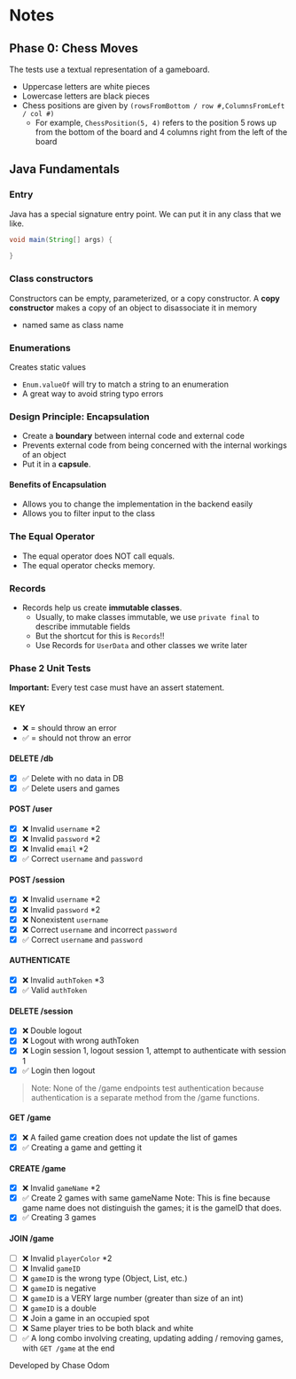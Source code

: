 # Notes

## Phase 0: Chess Moves

The tests use a textual representation of a gameboard.

- Uppercase letters are white pieces
- Lowercase letters are black pieces
- Chess positions are given by `(rowsFromBottom / row #,ColumnsFromLeft / col #)`
  - For example, `ChessPosition(5, 4)` refers to the position 5 rows up from the bottom of the board and 4 columns right from the left of the board

## Java Fundamentals

### Entry

Java has a special signature entry point. We can put it in any class that we like.
```java
void main(String[] args) {
    
}
```

### Class constructors

Constructors can be empty, parameterized, or a copy constructor. A **copy constructor** makes a copy of an object to disassociate it in memory

- named same as class name

### Enumerations

Creates static values
- `Enum.valueOf` will try to match a string to an enumeration
- A great way to avoid string typo errors

### Design Principle: Encapsulation

- Create a **boundary** between internal code and external code
- Prevents external code from being concerned with the internal workings of an object
- Put it in a **capsule**.

#### Benefits of Encapsulation

- Allows you to change the implementation in the backend easily
- Allows you to filter input to the class

### The Equal Operator

- The equal operator does NOT call equals.
- The equal operator checks memory.

### Records

- Records help us create **immutable classes**.
  - Usually, to make classes immutable, we use `private final` to describe immutable fields
  - But the shortcut for this is `Records`!!
  - Use Records for `UserData` and other classes we write later

### Phase 2 Unit Tests

**Important:** Every test case must have an assert statement.

#### KEY
- ❌ = should throw an error
- ✅ = should not throw an error

#### DELETE /db

- [x] ✅ Delete with no data in DB
- [x] ✅ Delete users and games

#### POST /user

- [x] ❌ Invalid `username` *2
- [x] ❌ Invalid `password` *2
- [x] ❌ Invalid `email` *2
- [x] ✅ Correct `username` and `password`

#### POST /session

- [x] ❌ Invalid `username` *2
- [x] ❌ Invalid `password` *2
- [x] ❌ Nonexistent `username`
- [x] ❌ Correct `username` and incorrect `password`
- [x] ✅ Correct `username` and `password`

#### AUTHENTICATE

- [x] ❌ Invalid `authToken` *3
- [x] ✅ Valid `authToken`

#### DELETE /session

- [x] ❌ Double logout
- [x] ❌ Logout with wrong authToken
- [x] ❌ Login session 1, logout session 1, attempt to authenticate with session 1
- [x] ✅ Login then logout

> Note: None of the /game endpoints test authentication because authentication is a separate method from the /game functions.

#### GET /game

- [x] ❌ A failed game creation does not update the list of games
- [x] ✅ Creating a game and getting it

#### CREATE /game

- [x] ❌ Invalid `gameName` *2
- [x] ✅ Create 2 games with same gameName Note: This is fine because game name does not distinguish the games; it is the gameID that does.
- [x] ✅ Creating 3 games

#### JOIN /game

- [ ] ❌ Invalid `playerColor` *2
- [ ] ❌ Invalid `gameID`
- [ ] ❌ `gameID` is the wrong type (Object, List, etc.)
- [ ] ❌ `gameID` is negative
- [ ] ❌ `gameID` is a VERY large number (greater than size of an int)
- [ ] ❌ `gameID` is a double
- [ ] ❌ Join a game in an occupied spot
- [ ] ❌ Same player tries to be both black and white
- [ ] ✅ A long combo involving creating, updating adding / removing games, with `GET /game` at the end

Developed by Chase Odom
